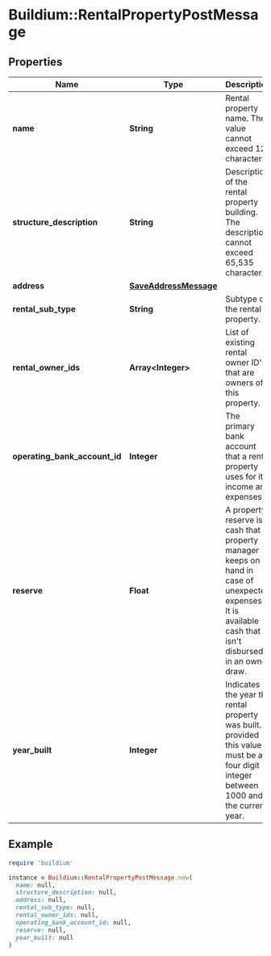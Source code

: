 # Buildium::RentalPropertyPostMessage

## Properties

| Name | Type | Description | Notes |
| ---- | ---- | ----------- | ----- |
| **name** | **String** | Rental property name. The value cannot exceed 127 characters. |  |
| **structure_description** | **String** | Description of the rental property building. The description cannot exceed 65,535 characters. | [optional] |
| **address** | [**SaveAddressMessage**](SaveAddressMessage.md) |  |  |
| **rental_sub_type** | **String** | Subtype of the rental property. |  |
| **rental_owner_ids** | **Array&lt;Integer&gt;** | List of existing rental owner ID&#39;s that are owners of this property. | [optional] |
| **operating_bank_account_id** | **Integer** | The primary bank account that a rental property uses for its income and expenses. |  |
| **reserve** | **Float** | A property reserve is cash that a property manager keeps on hand in case of unexpected expenses. It is available cash that isn&#39;t disbursed in an owner draw. | [optional] |
| **year_built** | **Integer** | Indicates the year the rental property was built. If provided this value must be a four digit integer between 1000 and the current year. | [optional] |

## Example

```ruby
require 'buildium'

instance = Buildium::RentalPropertyPostMessage.new(
  name: null,
  structure_description: null,
  address: null,
  rental_sub_type: null,
  rental_owner_ids: null,
  operating_bank_account_id: null,
  reserve: null,
  year_built: null
)
```

